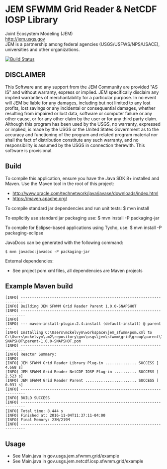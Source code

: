 # JEM SFWMM Grid Reader & NetCDF IOSP Library
Joint Ecosystem Modeling (JEM)  
http://jem.usgs.gov  
JEM is a partnership among federal agencies (USGS/USFWS/NPS/USACE), universities and other organizations.  

[![Build Status](https://travis-ci.org/usgs/jem-sfwmm-grid-reader.svg?branch=master)](https://travis-ci.org/usgs/jem-sfwmm-grid-reader)

## DISCLAIMER
This Software and any support from the JEM Community are provided
"AS IS" and without warranty, express or implied. JEM specifically
disclaim any implied warranties of merchantability for a particular
purpose. In no event will JEM be liable for any damages, including
but not limited to any lost profits, lost savings or any incidental
or consequential damages, whether resulting from impaired or
lost data, software or computer failure or any other cause, or
for any other claim by the user or for any third party claim.
Although this program has been used by the USGS, no warranty,
expressed or implied, is made by the USGS or the United States
Government as to the accuracy and functioning of the program
and related program material nor shall the fact of distribution
constitute any such warranty, and no responsibility is assumed
by the USGS in connection therewith.  This software is provisional.

## Build
To compile this application, ensure you have the Java SDK 8+ installed and Maven. Use the Maven tool in the root of this project:
 * http://www.oracle.com/technetwork/java/javase/downloads/index.html
 * https://maven.apache.org/
 
To compile standard jar dependencies and run unit tests:
	$ mvn install

To explicitly use standard jar packaging use:
	$ mvn install -P packaging-jar

To compile for Eclipse-based applications using Tycho, use: 
	$ mvn install -P packaging-eclipse

JavaDocs can be generated with the following command:

	$ mvn javadoc:javadoc -P packaging-jar

External dependencies:
 * See project pom.xml files, all dependencies are Maven projects

## Example Maven build
	[INFO] ------------------------------------------------------------------------
	[INFO] Building JEM SFWMM Grid Reader Parent 1.0.0-SNAPSHOT
	[INFO] ------------------------------------------------------------------------
	[INFO]
	[INFO] --- maven-install-plugin:2.4:install (default-install) @ parent ---
	[INFO] Installing C:\Users\mckelvym\workspace\jem_sfwmm\pom.xml to C:\Users\mckelvym\.m2\repository\gov\usgs\jem\sfwmm\grid\group\parent\1.0.0-SNAPSHOT\parent-1.0.0-SNAPSHOT.pom
	[INFO] ------------------------------------------------------------------------
	[INFO] Reactor Summary:
	[INFO]
	[INFO] JEM SFWMM Grid Reader Library Plug-in .............. SUCCESS [  4.668 s]
	[INFO] JEM SFWMM Grid Reader NetCDF IOSP Plug-in .......... SUCCESS [  2.523 s]
	[INFO] JEM SFWMM Grid Reader Parent ....................... SUCCESS [  0.031 s]
	[INFO] ------------------------------------------------------------------------
	[INFO] BUILD SUCCESS
	[INFO] ------------------------------------------------------------------------
	[INFO] Total time: 8.444 s
	[INFO] Finished at: 2016-11-04T11:37:11-04:00
	[INFO] Final Memory: 23M/219M
	[INFO] ------------------------------------------------------------------------

## Usage
 - See Main.java in gov.usgs.jem.sfwmm.grid/example
 - See Main.java in gov.usgs.jem.netcdf.iosp.sfwmm.grid/example